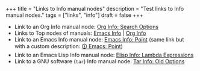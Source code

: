 +++
title = "Links to Info manual nodes"
description = "Test links to Info manual nodes."
tags = ["links", "info"]
draft = false
+++

-   Link to an Org Info manual node: [Org Info: Search Options](https://orgmode.org/manual/Search-Options.html "Emacs Lisp: (info \"(org) Search Options\")")
-   Links to Top nodes of manuals: [Emacs Info](https://www.gnu.org/software/emacs/manual/html_node/emacs/index.html "Emacs Lisp: (info \"(emacs) Top\")") | [Org Info](https://orgmode.org/manual/index.html "Emacs Lisp: (info \"(org) Top\")")
-   Link to an Emacs Info manual node: [Emacs Info: Point](https://www.gnu.org/software/emacs/manual/html_node/emacs/Point.html "Emacs Lisp: (info \"(emacs) Point\")") (same link but
    with a custom description: [🛈 Emacs: Point](https://www.gnu.org/software/emacs/manual/html_node/emacs/Point.html "Emacs Lisp: (info \"(emacs) Point\")"))
-   Link to an Emacs Lisp Info manual node: [Elisp Info: Lambda Expressions](https://www.gnu.org/software/emacs/manual/html_node/elisp/Lambda-Expressions.html "Emacs Lisp: (info \"(elisp) Lambda Expressions\")")
-   Link to a GNU software (`tar`) Info manual node: [Tar Info: Old Options](https://www.gnu.org/software/tar/manual/html_node/Old-Options.html "Emacs Lisp: (info \"(tar) Old Options\")")
